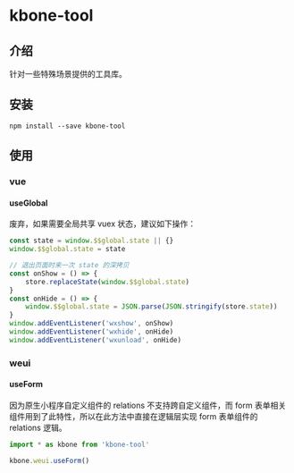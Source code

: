 # kbone-tool

## 介绍

针对一些特殊场景提供的工具库。

## 安装

```
npm install --save kbone-tool
```

## 使用

### vue

#### useGlobal

废弃，如果需要全局共享 vuex 状态，建议如下操作：

```js
const state = window.$$global.state || {}
window.$$global.state = state

// 退出页面时来一次 state 的深拷贝
const onShow = () => {
    store.replaceState(window.$$global.state)
}
const onHide = () => {
    window.$$global.state = JSON.parse(JSON.stringify(store.state))
}
window.addEventListener('wxshow', onShow)
window.addEventListener('wxhide', onHide)
window.addEventListener('wxunload', onHide)
```

### weui

#### useForm

因为原生小程序自定义组件的 relations 不支持跨自定义组件，而 form 表单相关组件用到了此特性，所以在此方法中直接在逻辑层实现 form 表单组件的 relations 逻辑。

```js
import * as kbone from 'kbone-tool'

kbone.weui.useForm()
```
